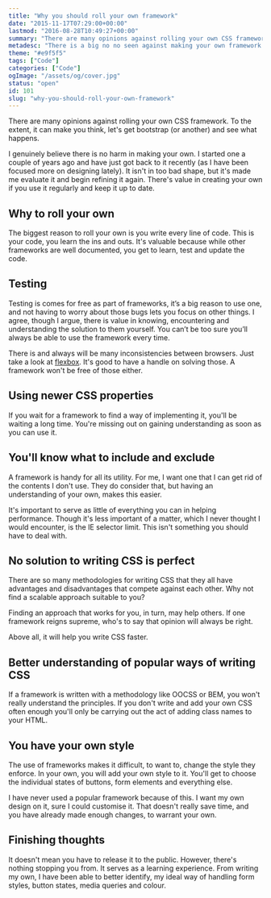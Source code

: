 ```yaml
---
title: "Why you should roll your own framework"
date: "2015-11-17T07:29:00+00:00"
lastmod: "2016-08-28T10:49:27+00:00"
summary: "There are many opinions against rolling your own CSS framework. To the extent, it can make you think, let’s get bootstrap (or another) and see what happens.I genuinely believe there is no harm in making your own. I started one a couple of years ago and have just got back to it recently (as I have been focused more on designing lately). It isn’t in too bad shape, but it’s made me evaluate it and begin refining it again. There’s value in creating your own if you use it regularly and keep it up to date."
metadesc: "There is a big no no seen against making your own framework. I believe you should be using your own with CSS."
theme: "#e9f5f5"
tags: ["Code"]
categories: ["Code"]
ogImage: "/assets/og/cover.jpg"
status: "open"
id: 101
slug: "why-you-should-roll-your-own-framework"
---
```


There are many opinions against rolling your own CSS framework. To the extent, it can make you think, let's get bootstrap (or another) and see what happens. 

I genuinely believe there is no harm in making your own. I started one a couple of years ago and have just got back to it recently (as I have been focused more on designing lately). It isn't in too bad shape, but it's made me evaluate it and begin refining it again. There's value in creating your own if you use it regularly and keep it up to date. 

## Why to roll your own
The biggest reason to roll your own is you write every line of code. This is your code, you learn the ins and outs. It's valuable because while other frameworks are well documented, you get to learn, test and update the code.

## Testing
Testing is comes for free as part of frameworks, it’s a big reason to use one, and not having to worry about those bugs lets you focus on other things. I agree, though I argue, there is value in knowing, encountering and understanding the solution to them yourself. You can’t be too sure you’ll always be able to use the framework every time.

There is and always will be many inconsistencies between browsers. Just take a look at [flexbox](https://github.com/philipwalton/flexbugs). It's good to have a handle on solving those. A framework won't be free of those either.

## Using newer CSS properties
If you wait for a framework to find a way of implementing it, you'll be waiting a long time. You're missing out on gaining understanding as soon as you can use it.

## You'll know what to include and exclude
A framework is handy for all its utility. For me, I want one that I can get rid of the contents I don't use. They do consider that, but having an understanding of your own, makes this easier.

It's important to serve as little of everything you can in helping performance. Though it's less important of a matter, which I never thought I would encounter, is the IE selector limit. This isn't something you should have to deal with. 

## No solution to writing CSS is perfect
There are so many methodologies for writing CSS that they all have advantages and disadvantages that compete against each other. Why not find a scalable approach suitable to you?

Finding an approach that works for you, in turn, may help others. If one framework reigns supreme, who's to say that opinion will always be right.

Above all, it will help you write CSS faster. 

## Better understanding of popular ways of writing CSS
If a framework is written with a methodology like OOCSS or BEM, you won't really understand the principles. If you don't write and add your own CSS often enough you'll only be carrying out the act of adding class names to your HTML.

## You have your own style
The use of frameworks makes it difficult, to want to, change the style they enforce. In your own, you will add your own style to it. You'll get to choose the individual states of buttons, form elements and everything else.

I have never used a popular framework because of this. I want my own design on it, sure I could customise it. That doesn't really save time, and you have already made enough changes, to warrant your own. 

## Finishing thoughts
It doesn't mean you have to release it to the public. However, there's nothing stopping you from. It serves as a learning experience. From writing my own, I have been able to better identify, my ideal way of handling form styles, button states, media queries and colour.

